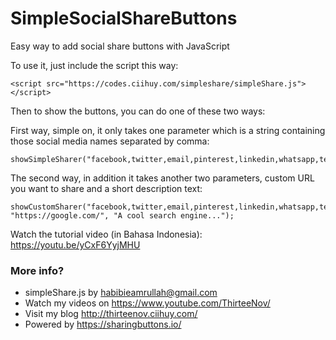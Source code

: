 # SimpleSocialShareButtons
Easy way to add social share buttons with JavaScript

To use it, just include the script this way: 
```
<script src="https://codes.ciihuy.com/simpleshare/simpleShare.js"></script>
```

Then to show the buttons, you can do one of these two ways:

First way, simple on, it only takes one parameter which is a string containing those social media names separated by comma:
```
showSimpleSharer("facebook,twitter,email,pinterest,linkedin,whatsapp,telegram");
```

The second way, in addition it takes another two parameters, custom URL you want to share and a short description text:
```
showCustomSharer("facebook,twitter,email,pinterest,linkedin,whatsapp,telegram", "https://google.com/", "A cool search engine...");
```
Watch the tutorial video (in Bahasa Indonesia): https://youtu.be/yCxF6YyjMHU

### More info?
- simpleShare.js by habibieamrullah@gmail.com
- Watch my videos on https://www.youtube.com/ThirteeNov/
- Visit my blog http://thirteenov.ciihuy.com/
- Powered by https://sharingbuttons.io/
